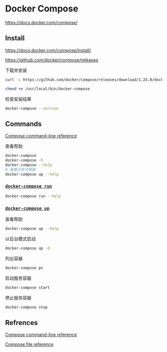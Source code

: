 # Docker Compose

<https://docs.docker.com/compose/>

## Install

<https://docs.docker.com/compose/install/>

<https://github.com/docker/compose/releases>

下载并安装

```bash
curl -L https://github.com/docker/compose/releases/download/1.25.0/docker-compose-`uname -s`-`uname -m` -o /usr/local/bin/docker-compose

chmod +x /usr/local/bin/docker-compose
```

检查安装结果

```bash
docker-compose --version
```

## Commands

[Compose command-line reference](https://docs.docker.com/compose/reference/)

查看帮助

```bash
docker-compose
docker-compose -h
docker-compose --help
# 查看子命令帮助
docker-compose up --help
```

### [`docker-compose run`](https://docs.docker.com/compose/reference/run/)

```bash
docker-compose run --help
```

### [`docker-compose up`](https://docs.docker.com/compose/reference/up/)

查看帮助

```bash
docker-compose up --help
```

以后台模式启动

```bash
docker-compose up -d
```

列出容器

```bash
docker-compose ps
```

启动服务容器

```bash
docker-compose start
```

停止服务容器

```bash
docker-compose stop
```

## Refrences

[Compose command-line reference](https://docs.docker.com/compose/reference/)

[Compose file reference](https://docs.docker.com/compose/compose-file/)
